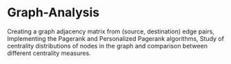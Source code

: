 # Graph-Analysis
Creating a graph adjacency matrix from (source, destination) edge pairs, Implementing the Pagerank and Personalized Pagerank algorithms, Study of centrality distributions of nodes in the graph and comparison between different centrality measures.
